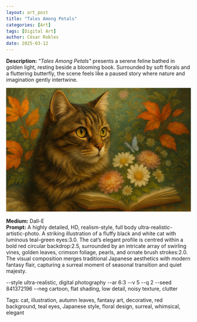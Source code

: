 ```yaml
---
layout: art_post
title: "Tales Among Petals"
categories: [Art]
tags: [Digital Art]
author: César Robles
date: 2025-03-12
---
```

**Description:** *"Tales Among Petals"* presents a serene feline bathed in golden light, resting beside a blooming book. Surrounded by soft florals and a fluttering butterfly, the scene feels like a paused story where nature and imagination gently intertwine.

![Tales Among Petals](/imag/digital_art/tales_among_petals.jpg)

**Medium:** Dall-E\
**Prompt:** A highly detailed, HD, realism-style, full body ultra-realistic-artistic-photo. A striking illustration of a fluffy black and white cat with luminous teal-green eyes:3.0. The cat’s elegant profile is centred within a bold red circular backdrop:2.5, surrounded by an intricate array of swirling vines, golden leaves, crimson foliage, pearls, and ornate brush strokes:2.0. The visual composition merges traditional Japanese aesthetics with modern fantasy flair, capturing a surreal moment of seasonal transition and quiet majesty.

--style ultra-realistic, digital photography --ar 6:3 --v 5 --q 2 --seed 841372196 --neg cartoon, flat shading, low detail, noisy texture, clutter

Tags: cat, illustration, autumn leaves, fantasy art, decorative, red background, teal eyes, Japanese style, floral design, surreal, whimsical, elegant